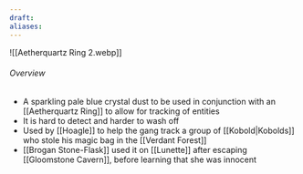 ```yaml
---
draft: 
aliases:
---
```

![[Aetherquartz Ring 2.webp]]
###### Overview
- A sparkling pale blue crystal dust to be used in conjunction with an [[Aetherquartz Ring]] to allow for tracking of entities
- It is hard to detect and harder to wash off
- Used by [[Hoagle]] to help the gang track a group of [[Kobold|Kobolds]] who stole his magic bag in the [[Verdant Forest]]
- [[Brogan Stone-Flask]] used it on [[Lunette]] after escaping [[Gloomstone Cavern]], before learning that she was innocent